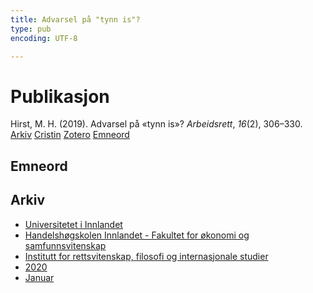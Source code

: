 ```yaml
---
title: Advarsel på "tynn is"?
type: pub
encoding: UTF-8

---
```

<h1>Publikasjon</h1>
<article id="csl-bib-container-8ZCS9Q8N" class="csl-bib-container">
  <div class="csl-bib-body"> <div class="csl-entry">Hirst, M. H. (2019). Advarsel på «tynn is»? <i>Arbeidsrett</i>, <i>16</i>(2), 306–330.</div> </div>
  <div class="csl-bib-buttons">
    <a href="#taxonomy-article-8ZCS9Q8N" alt="archive" class="csl-bib-button">Arkiv</a>
    <a href="https://app.cristin.no/results/show.jsf?id=1773343" alt="Cristin" class="csl-bib-button">Cristin</a>
    <a href="http://zotero.org/groups/5881554/items/8ZCS9Q8N" alt="Zotero" class="csl-bib-button">Zotero</a>
    <a href="#keywords-article-8ZCS9Q8N" alt="keywords" class="csl-bib-button">Emneord</a>
  </div>
  <div id="csl-bib-meta-container-8ZCS9Q8N"></div>
</article>
<div id="csl-bib-meta-8ZCS9Q8N" class="csl-bib-meta">
  <article id="keywords-article-8ZCS9Q8N" class="keywords-article">
    <h1>Emneord</h1>
    
  </article>
  <article id="taxonomy-article-8ZCS9Q8N" class="taxonomy-article">
    <h1>Arkiv</h1>
    <ul>
      <li>
        <a href="/nn/archive/?key=3DCRN523">Universitetet i Innlandet</a>
      </li>
      <li>
        <a href="/nn/archive/?key=DU8Q9LN9">Handelshøgskolen Innlandet - Fakultet for økonomi og samfunnsvitenskap</a>
      </li>
      <li>
        <a href="/nn/archive/?key=ITYAG68H">Institutt for rettsvitenskap, filosofi og internasjonale studier</a>
      </li>
      <li>
        <a href="/nn/archive/?key=JASBEF8B">2020</a>
      </li>
      <li>
        <a href="/nn/archive/?key=H9I38EXW">Januar</a>
      </li>
    </ul>
  </article>
</div>
